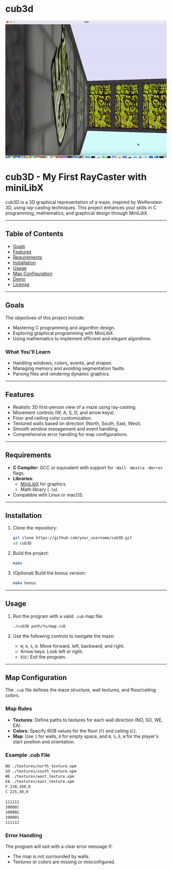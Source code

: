 # cub3d

![Video Description](cub.gif)


# cub3D - My First RayCaster with miniLibX

cub3D is a 3D graphical representation of a maze, inspired by Wolfenstein 3D, using ray-casting techniques. This project enhances your skills in C programming, mathematics, and graphical design through MiniLibX.

---

## **Table of Contents**
- [Goals](#goals)
- [Features](#features)
- [Requirements](#requirements)
- [Installation](#installation)
- [Usage](#usage)
- [Map Configuration](#map-configuration)
- [Demo](#demo)
- [License](#license)

---

## **Goals**

The objectives of this project include:
- Mastering C programming and algorithm design.
- Exploring graphical programming with MiniLibX.
- Using mathematics to implement efficient and elegant algorithms.

### **What You'll Learn**
- Handling windows, colors, events, and shapes.
- Managing memory and avoiding segmentation faults.
- Parsing files and rendering dynamic graphics.

---

## **Features**

- Realistic 3D first-person view of a maze using ray-casting.
- Movement controls (W, A, S, D, and arrow keys).
- Floor and ceiling color customization.
- Textured walls based on direction (North, South, East, West).
- Smooth window management and event handling.
- Comprehensive error handling for map configurations.

---

## **Requirements**

- **C Compiler**: GCC or equivalent with support for `-Wall -Wextra -Werror` flags.
- **Libraries**:
  - [MiniLibX](https://github.com/42Paris/minilibx-linux) for graphics.
  - Math library (`-lm`).
- Compatible with Linux or macOS.

---

## **Installation**

1. Clone the repository:
   ```bash
   git clone https://github.com/your_username/cub3D.git
   cd cub3D
   ```

2. Build the project:
   ```bash
   make
   ```

3. (Optional) Build the bonus version:
   ```bash
   make bonus
   ```

---

## **Usage**

1. Run the program with a valid `.cub` map file:
   ```bash
   ./cub3D path/to/map.cub
   ```

2. Use the following controls to navigate the maze:
   - `W`, `A`, `S`, `D`: Move forward, left, backward, and right.
   - Arrow keys: Look left or right.
   - `ESC`: Exit the program.

---

## **Map Configuration**

The `.cub` file defines the maze structure, wall textures, and floor/ceiling colors.

### **Map Rules**
- **Textures**: Define paths to textures for each wall direction (NO, SO, WE, EA).
- **Colors**: Specify RGB values for the floor (`F`) and ceiling (`C`).
- **Map**: Use `1` for walls, `0` for empty space, and `N`, `S`, `E`, `W` for the player's start position and orientation.

### **Example .cub File**
```plaintext
NO ./textures/north_texture.xpm
SO ./textures/south_texture.xpm
WE ./textures/west_texture.xpm
EA ./textures/east_texture.xpm
F 220,100,0
C 225,30,0

111111
100001
1000N1
100001
111111
```

### **Error Handling**
The program will exit with a clear error message if:
- The map is not surrounded by walls.
- Textures or colors are missing or misconfigured.





